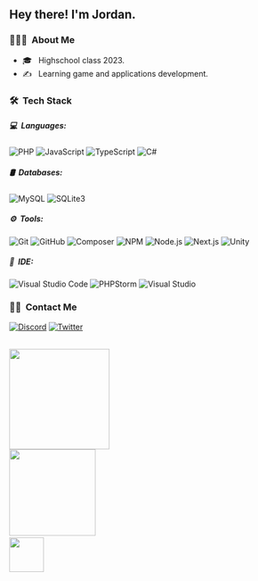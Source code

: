 <h2> Hey there! I'm Jordan. </h2>

<h3> 👨🏻‍💻 &nbsp;About Me </h3>

- 🎓 &nbsp; Highschool class 2023.
- ✍️ &nbsp; Learning game and applications development.

<h3> 🛠 &nbsp;Tech Stack</h3>
<h5> 💻 &nbsp;Languages: </h5>

  ![PHP](https://img.shields.io/badge/PHP-777BB4?style=for-the-badge&logo=php&logoColor=white)
  ![JavaScript](https://img.shields.io/badge/JavaScript-323330?style=for-the-badge&logo=javascript&logoColor=F7DF1E)
  ![TypeScript](https://img.shields.io/badge/TypeScript-007ACC?style=for-the-badge&logo=typescript&logoColor=white)
  ![C#](https://img.shields.io/badge/C%23-239120?style=for-the-badge&logo=c-sharp&logoColor=white)

<h5> 🛢 &nbsp;Databases: </h5>

  ![MySQL](https://img.shields.io/badge/MySQL-00758F?style=for-the-badge&logo=mysql&logoColor=white)
  ![SQLite3](https://img.shields.io/badge/SQLite3-0080FE?style=for-the-badge&logo=sqlite&logoColor=white)

<h5> ⚙️ &nbsp;Tools: </h5>

  ![Git](https://img.shields.io/badge/Git-F1502F?style=for-the-badge&logo=git&logoColor=white)
  ![GitHub](https://img.shields.io/badge/GitHub-100000?style=for-the-badge&logo=github&logoColor=white)
  ![Composer](https://img.shields.io/badge/Composer-EFE0C4?style=for-the-badge&logo=Composer&logoColor=black)
  ![NPM](https://img.shields.io/badge/NPM-white?style=for-the-badge&logo=npm)
  ![Node.js](https://img.shields.io/badge/Node.js-43853D?style=for-the-badge&logo=node.js&logoColor=white)
  ![Next.js](https://img.shields.io/badge/Next.js-black?style=for-the-badge&logo=next.js&logoColor=white)
  ![Unity](https://img.shields.io/badge/Unity-100000?style=for-the-badge&logo=unity&logoColor=white)

<h5> 🔧 &nbsp;IDE: </h5>

  ![Visual Studio Code](https://img.shields.io/badge/visual%20studio%20code-333333?style=for-the-badge&logo=visual-studio-code&logoColor=007ACC)
  ![PHPStorm](https://img.shields.io/badge/PHPStorm-D06EF7?style=for-the-badge&logo=phpstorm&logoColor=black)
  ![Visual Studio](https://img.shields.io/badge/visual%20studio-333333?style=for-the-badge&logo=visual-studio&logoColor=007ACC)

<h3> 🤝🏻 &nbsp;Contact Me </h3>

<a href="https://discord.com/users/805887700208189472" target="_blank"><img alt="Discord" src="https://img.shields.io/badge/Discord-7289DA?style=for-the-badge&logo=discord&logoColor=white"></a>
<a href="https://twitter.com/JustJ0rd4n" target="_blank"><img alt="Twitter" src="https://img.shields.io/badge/Twitter-1DA1F2?style=for-the-badge&logo=twitter&logoColor=white"></a>

<br/>
<a href="https://github.com/JustJ0rd4n"><img height="180em" src="https://github-readme-stats.vercel.app/api?username=JustJ0rd4n&show_icons=true&count_private=true"/> </a>
<br/>
<a href="https://myanimelist.net/profile/JustJ0rd4n" target="_blank"><img height="155em" src="https://malsignature.com/?/view?username=JustJ0rd4n&style=normal"/> <a/>
<br/>
<a href="https://youtube.com/watch?v=dQw4w9WgXcQ" target="_blank"><img height="62.3em" src="https://profile-counter.glitch.me/JustJ0rd4n/count.svg"/> <a/>
